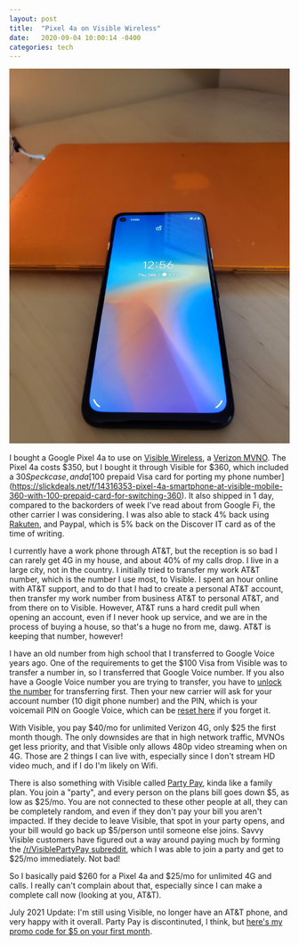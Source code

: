 ```yaml
---
layout: post
title:  "Pixel 4a on Visible Wireless"
date:   2020-09-04 10:00:14 -0400
categories: tech
---
```


![Reverse](/images/cap_reverse/pixel4a.jpg)

I bought a Google Pixel 4a to use on [Visible Wireless](https://www.visible.com/), a [Verizon MVNO](https://en.wikipedia.org/wiki/Mobile_virtual_network_operator). The Pixel 4a costs $350, but I bought it through Visible for $360, which included a $30 Speck case, and a [$100 prepaid Visa card for porting my phone number](https://slickdeals.net/f/14316353-pixel-4a-smartphone-at-visible-mobile-360-with-100-prepaid-card-for-switching-360). It also shipped in 1 day, compared to the backorders of week I've read about from Google Fi, the other carrier I was considering. I was also able to stack 4% back using [Rakuten](https://rskelton.com/using-rakuten-for-more-cashback/), and Paypal, which is 5% back on the Discover IT card as of the time of writing.

I currently have a work phone through AT&T, but the reception is so bad I can rarely get 4G in my house, and about 40% of my calls drop. I live in a large city, not in the country. I initially tried to transfer my work AT&T number, which is the number I use most, to Visible. I spent an hour online with AT&T support, and to do that I had to create a personal AT&T account, then transfer my work number from business AT&T to personal AT&T, and from there on to Visible. However, AT&T runs a hard credit pull when opening an account, even if I never hook up service, and we are in the process of buying a house, so that's a huge no from me, dawg. AT&T is keeping that number, however!

I have an old number from high school that I transferred to Google Voice years ago. One of the requirements to get the $100 Visa from Visible was to transfer a number in, so I transferred that Google Voice number. If you also have a Google Voice number you are trying to transfer, you have to [unlock the number](https://www.google.com/voice/b/0/unlock) for transferring first. Then your new carrier will ask for your account number (10 digit phone number) and the PIN, which is your voicemail PIN on Google Voice, which can be [reset here](https://www.google.com/voice/b/0#voicemailsettings) if you forget it.

With Visible, you pay $40/mo for unlimited Verizon 4G, only $25 the first month though. The only downsides are that in high network traffic, MVNOs get less priority, and that Visible only allows 480p video streaming when on 4G. Those are 2 things I can live with, especially since I don't stream HD video much, and if I do I'm likely on Wifi.

There is also something with Visible called [Party Pay](https://www.visible.com/party-pay), kinda like a family plan. You join a "party", and every person on the plans bill goes down $5, as low as $25/mo. You are not connected to these other people at all, they can be completely random, and even if they don't pay your bill you aren't impacted. If they decide to leave Visible, that spot in your party opens, and your bill would go back up $5/person until someone else joins. Savvy Visible customers have figured out a way around paying much by forming the [/r/VisiblePartyPay subreddit](https://www.reddit.com/r/VisiblePartyPay/), which I was able to join a party and get to $25/mo immediately. Not bad!

So I basically paid $260 for a Pixel 4a and $25/mo for unlimited 4G and calls. I really can't complain about that, especially since I can make a complete call now (looking at you, AT&T).

July 2021 Update: I'm still using Visible, no longer have an AT&T phone, and very happy with it overall. Party Pay is discontinuted, I think, but [here's my promo code for $5 on your first month](https://www.visible.com/get/38scdd). 